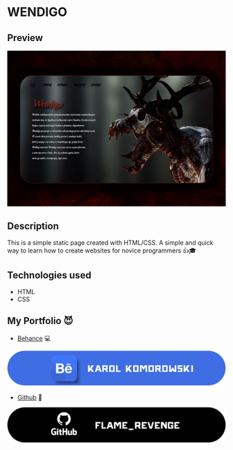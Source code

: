 # WENDIGO

## Preview
![Wendigo_Behance](WENDIGO.png)

## Description
This is a simple static page created with HTML/CSS. A simple and quick way to learn how to create websites for novice programmers :thumbsup::mortar_board:

## Technologies used
- HTML
- CSS

## My Portfolio :smiling_imp:
- [Behance](https://www.behance.net/karolkomor1b9a) :computer:

![Behance Profile](behance_banner.png)
- [Github](https://github.com/FLaMeREVENGE) :paw_prints:

![GitHub Profile](github_black_2.png)